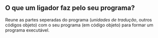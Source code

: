 ## O que um ligador faz pelo seu programa?

Reune as partes seperadas do programa (*unidades de tradução*, outros códigos objeto) com o seu programa (em código objeto)  para formar um programa executável.
